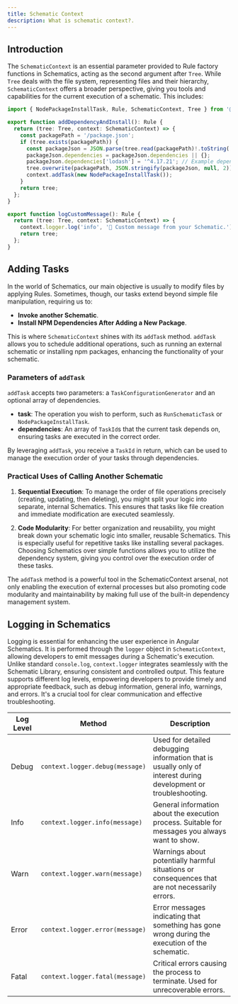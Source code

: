 ```yaml
---
title: Schematic Context
description: What is schematic context?.
---
```


## Introduction

The `SchematicContext` is an essential parameter provided to Rule factory functions in Schematics, acting as the second argument after `Tree`. While `Tree` deals with the file system, representing files and their hierarchy, `SchematicContext` offers a broader perspective, giving you tools and capabilities for the current execution of a schematic. This includes:

```typescript title="Adding Tasks"
import { NodePackageInstallTask, Rule, SchematicContext, Tree } from '@angular-devkit/schematics';

export function addDependencyAndInstall(): Rule {
  return (tree: Tree, context: SchematicContext) => {
    const packagePath = '/package.json';
    if (tree.exists(packagePath)) {
      const packageJson = JSON.parse(tree.read(packagePath)!.toString('utf-8'));
      packageJson.dependencies = packageJson.dependencies || {};
      packageJson.dependencies['lodash'] = '^4.17.21'; // Example dependency
      tree.overwrite(packagePath, JSON.stringify(packageJson, null, 2));
      context.addTask(new NodePackageInstallTask());
    }
    return tree;
  };
}

```

```typescript title="Logging"
export function logCustomMessage(): Rule {
  return (tree: Tree, context: SchematicContext) => {
    context.logger.log('info', '🔔 Custom message from your Schematic.');
    return tree;
  };
}
```

## Adding Tasks

In the world of Schematics, our main objective is usually to modify files by applying Rules. Sometimes, though, our tasks extend beyond simple file manipulation, requiring us to:

- **Invoke another Schematic**.
- **Install NPM Dependencies After Adding a New Package**.

This is where `SchematicContext` shines with its `addTask` method. `addTask` allows you to schedule additional operations, such as running an external schematic or installing npm packages, enhancing the functionality of your schematic.

### Parameters of `addTask`

`addTask` accepts two parameters: a `TaskConfigurationGenerator` and an optional array of dependencies.

- **task**: The operation you wish to perform, such as `RunSchematicTask` or `NodePackageInstallTask`.
- **dependencies**: An array of `TaskId`s that the current task depends on, ensuring tasks are executed in the correct order.

By leveraging `addTask`, you receive a `TaskId` in return, which can be used to manage the execution order of your tasks through dependencies.

### Practical Uses of Calling Another Schematic

1. **Sequential Execution**: To manage the order of file operations precisely (creating, updating, then deleting), you might split your logic into separate, internal Schematics. This ensures that tasks like file creation and immediate modification are executed seamlessly.

2. **Code Modularity**: For better organization and reusability, you might break down your schematic logic into smaller, reusable Schematics. This is especially useful for repetitive tasks like installing several packages. Choosing Schematics over simple functions allows you to utilize the dependency system, giving you control over the execution order of these tasks.

The `addTask` method is a powerful tool in the SchematicContext arsenal, not only enabling the execution of external processes but also promoting code modularity and maintainability by making full use of the built-in dependency management system.

## Logging in Schematics

Logging is essential for enhancing the user experience in Angular Schematics. It is performed through the `logger` object in `SchematicContext`, allowing developers to emit messages during a Schematic's execution. Unlike standard `console.log`, `context.logger` integrates seamlessly with the Schematic Library, ensuring consistent and controlled output. This feature supports different log levels, empowering developers to provide timely and appropriate feedback, such as debug information, general info, warnings, and errors. It's a crucial tool for clear communication and effective troubleshooting.

| Log Level | Method                          | Description                                                                                                     |
| --------- | ------------------------------- | --------------------------------------------------------------------------------------------------------------- |
| Debug     | `context.logger.debug(message)` | Used for detailed debugging information that is usually only of interest during development or troubleshooting. |
| Info      | `context.logger.info(message)`  | General information about the execution process. Suitable for messages you always want to show.                 |
| Warn      | `context.logger.warn(message)`  | Warnings about potentially harmful situations or consequences that are not necessarily errors.                  |
| Error     | `context.logger.error(message)` | Error messages indicating that something has gone wrong during the execution of the schematic.                  |
| Fatal     | `context.logger.fatal(message)` | Critical errors causing the process to terminate. Used for unrecoverable errors.                                |
